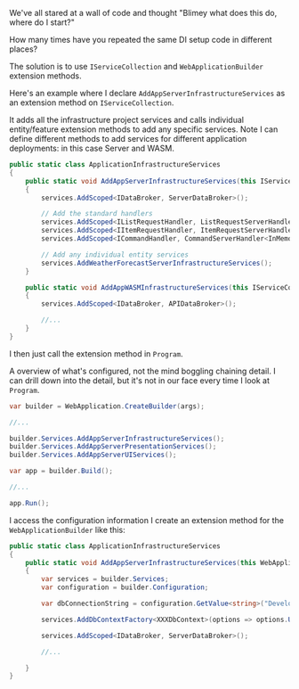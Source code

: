 
We've all stared at a wall of code and thought "Blimey what does this do, where do I start?"

How many times have you repeated the same DI setup code in different places?

The solution is to use `IServiceCollection` and `WebApplicationBuilder` extension methods.

Here's an example where I declare `AddAppServerInfrastructureServices` as an extension method on `IServiceCollection`.

It adds all the infrastructure project services and calls individual entity/feature extension methods to add any specific services.  Note I can define different methods to add services for different application deployments: in this case Server and WASM.

```csharp
public static class ApplicationInfrastructureServices
{
    public static void AddAppServerInfrastructureServices(this IServiceCollection services)
    {
        services.AddScoped<IDataBroker, ServerDataBroker>();

        // Add the standard handlers
        services.AddScoped<IListRequestHandler, ListRequestServerHandler<InMemoryTestDbContext>>();
        services.AddScoped<IItemRequestHandler, ItemRequestServerHandler<InMemoryTestDbContext>>();
        services.AddScoped<ICommandHandler, CommandServerHandler<InMemoryTestDbContext>>();

        // Add any individual entity services
        services.AddWeatherForecastServerInfrastructureServices();
    }

    public static void AddAppWASMInfrastructureServices(this IServiceCollection services)
    {
        services.AddScoped<IDataBroker, APIDataBroker>();

        //...
    }
}
```

I then just call the extension method in `Program`.  

A overview of what's configured, not the mind boggling chaining detail.  I can drill down into the detail, but it's not in our face every time I look at `Program`.

```csharp
var builder = WebApplication.CreateBuilder(args);

//...

builder.Services.AddAppServerInfrastructureServices();
builder.Services.AddAppServerPresentationServices();
builder.Services.AddAppServerUIServices();

var app = builder.Build();

//...

app.Run();

```

I access the configuration information I create an extension method for the `WebApplicationBuilder` like this:

```csharp
public static class ApplicationInfrastructureServices
{
    public static void AddAppServerInfrastructureServices(this WebApplicationBuilder builder)
    {
        var services = builder.Services;
        var configuration = builder.Configuration;

        var dbConnectionString = configuration.GetValue<string>("DevelopmentConfiguration:DBContext");

        services.AddDbContextFactory<XXXDbContext>(options => options.UseSqlServer(dbConnectionString));

        services.AddScoped<IDataBroker, ServerDataBroker>();

        //...

    }
}
```
